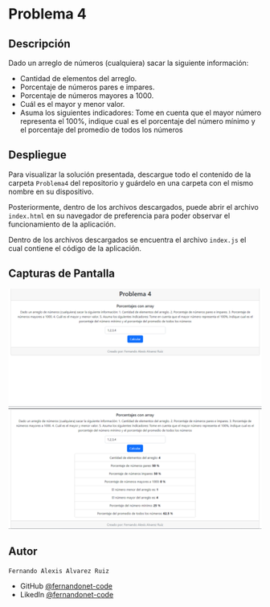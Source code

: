 # Problema 4

## Descripción

Dado un arreglo de números (cualquiera) sacar la siguiente información:
- Cantidad de elementos del arreglo.
- Porcentaje de números pares e impares.
- Porcentaje de números mayores a 1000.
- Cuál es el mayor y menor valor.
- Asuma los siguientes indicadores: Tome en cuenta que el mayor número representa el 100%, 
  indique cual es el porcentaje del número mínimo y el porcentaje del promedio de todos los 
  números

## Despliegue

Para visualizar la solución presentada, descargue todo el contenido de la carpeta `Problema4` del repositorio y guárdelo en una carpeta con el mismo nombre en su dispositivo.

Posteriormente, dentro de los archivos descargados, puede abrir el archivo `index.html` en su navegador de preferencia para poder observar el funcionamiento de la aplicación.

Dentro de los archivos descargados se encuentra el archivo `index.js` el cual contiene el código de la aplicación.

## Capturas de Pantalla

![Screenshot1](https://github.com/fernandonet-code/PruebaTecnicaAVE/blob/main/Problema4/Screenshots/1.png)
![Screenshot2](https://github.com/fernandonet-code/PruebaTecnicaAVE/blob/main/Problema4/Screenshots/2.png)


## Autor

    Fernando Alexis Alvarez Ruiz
- GitHub [@fernandonet-code](https://github.com/fernandonet-code)
- LikedIn [@fernandonet-code](https://www.linkedin.com/in/fernandonet-code/)


